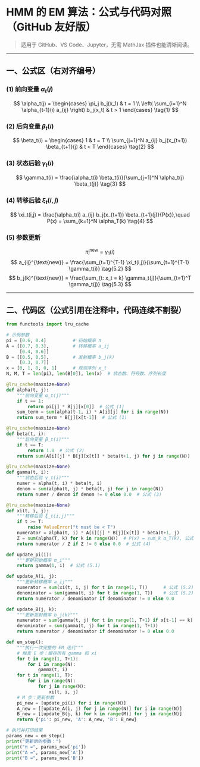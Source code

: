 # HMM 的 EM 算法：公式与代码对照（GitHub 友好版）

> 适用于 GitHub、VS Code、Jupyter，无需 MathJax 插件也能清晰阅读。

---

## 一、公式区（右对齐编号）

### (1) 前向变量 $\alpha_t(j)$
$$
\alpha_t(j) = 
\begin{cases}
\pi_j b_j(x_1) & t = 1 \\
\left( \sum_{i=1}^N \alpha_{t-1}(i) a_{ij} \right) b_j(x_t) & t > 1
\end{cases}
\tag{1}
$$

### (2) 后向变量 $\beta_t(i)$
$$
\beta_t(i) = 
\begin{cases}
1 & t = T \\
\sum_{j=1}^N a_{ij} b_j(x_{t+1}) \beta_{t+1}(j) & t < T
\end{cases}
\tag{2}
$$

### (3) 状态后验 $\gamma_t(i)$
$$
\gamma_t(i) = \frac{\alpha_t(i) \beta_t(i)}{\sum_{j=1}^N \alpha_t(j) \beta_t(j)}
\tag{3}
$$

### (4) 转移后验 $\xi_t(i,j)$
$$
\xi_t(i,j) = \frac{\alpha_t(i) a_{ij} b_j(x_{t+1}) \beta_{t+1}(j)}{P(x)},\quad P(x) = \sum_{k=1}^N \alpha_T(k)
\tag{4}
$$

### (5) 参数更新
$$
\pi_i^{\text{new}} = \gamma_1(i)
\tag{5.1}
$$
$$
a_{ij}^{\text{new}} = \frac{\sum_{t=1}^{T-1} \xi_t(i,j)}{\sum_{t=1}^{T-1} \gamma_t(i)}
\tag{5.2}
$$
$$
b_j(k)^{\text{new}} = \frac{\sum_{t: x_t = k} \gamma_t(j)}{\sum_{t=1}^T \gamma_t(j)}
\tag{5.3}
$$

---

## 二、代码区（公式引用在注释中，代码连续不割裂）

```python
from functools import lru_cache

# 示例参数
pi = [0.6, 0.4]          # 初始概率 π
A = [[0.7, 0.3],         # 转移概率 a_ij
     [0.4, 0.6]]
B = [[0.5, 0.5],         # 发射概率 b_j(k)
     [0.3, 0.7]]
x = [0, 1, 0, 0, 1]      # 观测序列 x_t
N, M, T = len(pi), len(B[0]), len(x)  # 状态数、符号数、序列长度

@lru_cache(maxsize=None)
def alpha(t, j):
    """前向变量 α_t(j)"""
    if t == 1:
        return pi[j] * B[j][x[0]]  # 公式 (1)
    sum_term = sum(alpha(t-1, i) * A[i][j] for i in range(N))
    return sum_term * B[j][x[t-1]]  # 公式 (1)

@lru_cache(maxsize=None)
def beta(t, i):
    """后向变量 β_t(i)"""
    if t == T:
        return 1.0  # 公式 (2)
    return sum(A[i][j] * B[j][x[t]] * beta(t+1, j) for j in range(N))  # 公式 (2)

@lru_cache(maxsize=None)
def gamma(t, i):
    """状态后验 γ_t(i)"""
    numer = alpha(t, i) * beta(t, i)
    denom = sum(alpha(t, j) * beta(t, j) for j in range(N))
    return numer / denom if denom != 0 else 0.0  # 公式 (3)

@lru_cache(maxsize=None)
def xi(t, i, j):
    """转移后验 ξ_t(i,j)"""
    if t >= T:
        raise ValueError("t must be < T")
    numerator = alpha(t, i) * A[i][j] * B[j][x[t]] * beta(t+1, j)
    Z = sum(alpha(T, k) for k in range(N))  # P(x) = sum_k α_T(k), 公式 (4)
    return numerator / Z if Z != 0 else 0.0  # 公式 (4)

def update_pi(i):
    """更新初始概率 π_i"""
    return gamma(1, i)  # 公式 (5.1)

def update_A(i, j):
    """更新转移概率 a_ij"""
    numerator = sum(xi(t, i, j) for t in range(1, T))      # 公式 (5.2)
    denominator = sum(gamma(t, i) for t in range(1, T))    # 公式 (5.2)
    return numerator / denominator if denominator != 0 else 0.0

def update_B(j, k):
    """更新发射概率 b_j(k)"""
    numerator = sum(gamma(t, j) for t in range(1, T+1) if x[t-1] == k)  # 公式 (5.3)
    denominator = sum(gamma(t, j) for t in range(1, T+1))                # 公式 (5.3)
    return numerator / denominator if denominator != 0 else 0.0

def em_step():
    """执行一次完整的 EM 迭代"""
    # 触发 E 步：缓存所有 gamma 和 xi
    for t in range(1, T+1):
        for i in range(N):
            gamma(t, i)
    for t in range(1, T):
        for i in range(N):
            for j in range(N):
                xi(t, i, j)
    # M 步：更新参数
    pi_new = [update_pi(i) for i in range(N)]                          # 公式 (5.1)
    A_new = [[update_A(i, j) for j in range(N)] for i in range(N)]     # 公式 (5.2)
    B_new = [[update_B(j, k) for k in range(M)] for j in range(N)]     # 公式 (5.3)
    return {'pi': pi_new, 'A': A_new, 'B': B_new}

# 执行并打印结果
params_new = em_step()
print("更新后的参数：")
print("π =", params_new['pi'])
print("A =", params_new['A'])
print("B =", params_new['B'])
